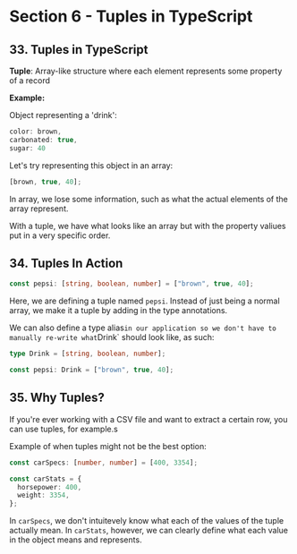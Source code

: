 # Section 6 - Tuples in TypeScript

## 33. Tuples in TypeScript

**Tuple**: Array-like structure where each element represents some property of a record

**Example:**

Object representing a 'drink':

```ts
color: brown,
carbonated: true,
sugar: 40
```

Let's try representing this object in an array:

```ts
[brown, true, 40];
```

In array, we lose some information, such as what the actual elements of the array represent.

With a tuple, we have what looks like an array but with the property valiues put in a very specific order.

## 34. Tuples In Action

```ts
const pepsi: [string, boolean, number] = ["brown", true, 40];
```

Here, we are defining a tuple named `pepsi`. Instead of just being a normal array, we make it a tuple by adding in the type annotations.

We can also define a type alias`in our application so we don't have to manually re-write what`Drink` should look like, as such:

```ts
type Drink = [string, boolean, number];

const pepsi: Drink = ["brown", true, 40];
```

## 35. Why Tuples?

If you're ever working with a CSV file and want to extract a certain row, you can use tuples, for example.s

Example of when tuples might not be the best option:

```ts
const carSpecs: [number, number] = [400, 3354];

const carStats = {
  horsepower: 400,
  weight: 3354,
};
```

In `carSpecs`, we don't intuitevely know what each of the values of the tuple actually mean. In `carStats`, however, we can clearly define what each value in the object means and represents.
